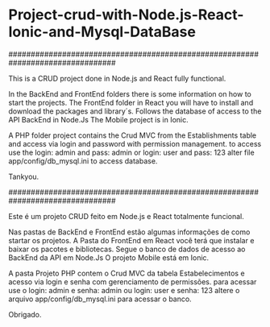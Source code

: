 # Project-crud-with-Node.js-React-Ionic-and-Mysql-DataBase


################################################################################

This is a CRUD project done in Node.js and React fully functional.

In the BackEnd and FrontEnd folders there is some information on how to start the projects.
The FrontEnd folder in React you will have to install and download the packages and library´s.
Follows the database of access to the API BackEnd in Node.Js
The Mobile project is in Ionic.

A PHP folder project contains the Crud MVC from the Establishments table and access via login and password with permission management.
to access use the login: admin and pass: admin or login: user and pass: 123
alter file app/config/db_mysql.ini to access database.


Tankyou.

################################################################################

Este é um projeto CRUD feito em Node.js e React totalmente funcional.

Nas pastas de BackEnd e FrontEnd estão algumas informações de como startar os projetos.
A Pasta do FrontEnd em React você terá que instalar e baixar os pacotes e bibliotecas.
Segue o banco de dados de acesso ao BackEnd da API em Node.Js
O projeto Mobile está em Ionic.

A pasta Projeto PHP contem o Crud MVC da tabela Estabelecimentos e acesso via login e senha com gerenciamento de permissões.
para acessar use o login: admin e senha: admin ou login: user e senha: 123
altere o arquivo app/config/db_mysql.ini para acessar o banco.


Obrigado.
